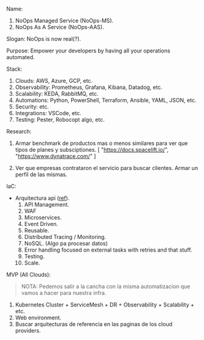 <!-- DevOps Managed Service (DevOpsMS)
DevOps As A Service (DevOpsAAS) -->

Name:

1. NoOps Managed Service (NoOps-MS).
2. NoOps As A Service (NoOps-AAS).

Slogan: NoOps is now real(?).

Purpose: Empower your developers by having all your operations automated.

Stack:

1. Clouds: AWS, Azure, GCP, etc.
2. Observability: Prometheus, Grafana, Kibana, Datadog, etc.
3. Scalability: KEDA, RabbitMQ, etc.
4. Automations: Python, PowerShell, Terraform, Ansible, YAML, JSON, etc.
5. Security: etc.
6. Integrations: VSCode, etc.
7. Testing: Pester, Robocopt algo, etc.

Research:

1. Armar benchmark de productos mas o menos similares para ver que tipos de planes y subsciptiones.
   [
   "https://docs.spacelift.io/",
   "https://www.dynatrace.com/"
   ]

2. Ver que empresas contrataron el servicio para buscar clientes. Armar un perfil de las mismas.

IaC:

- Arquitectura api ([ref](https://docs.microsoft.com/en-us/azure/architecture/example-scenario/apps/scalable-apps-performance-modeling-site-reliability)).
  1. API Management.
  2. WAF
  3. Microservices.
  4. Event Driven.
  5. Reusable.
  6. Distributed Tracing / Monitoring.
  7. NoSQL. (Algo pa procesar datos)
  8. Error handling focused on external tasks with retries and that stuff.
  9. Testing.
  10. Scale.

MVP (All Clouds):

> NOTA: Pedemos salir a la cancha con la misma automatizacion que vamos a hacer para nuestra infra.

1. Kubernetes Cluster + ServiceMesh + DR + Observability + Scalability + etc.
2. Web environment.
3. Buscar arquitecturas de referencia en las paginas de los cloud providers.
